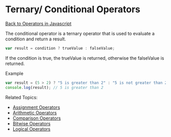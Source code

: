 # Ternary/ Conditional Operators
[Back to Operators in Javascript](../README.md#operators-in-javascript)


The conditional operator is a ternary operator that is used to evaluate a condition and return a result.

```js
var result = condition ? trueValue : falseValue;
```
If the condition is true, the trueValue is returned, otherwise the falseValue is returned.

Example
```js
var result = (5 > 2) ? "5 is greater than 2" : "5 is not greater than 2";
console.log(result); // 5 is greater than 2
```

Related Topics:
- [Assignment Operators](1.Assignment_Operators/README.md#assignment-operators)
- [Arithmetic Operators](2.Arithmetic_Operators/README.md#arithmetic-operators)
- [Comparison Operators](3.Comparison_Operators/README.md#comparison-operators)
- [Bitwise Operators](4.Bitwise_Operators/README.md#bitwise-operators)
- [Logical Operators](5.Logical_Operators/README.md#logical-operators)